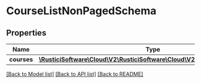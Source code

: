 # CourseListNonPagedSchema

## Properties
Name | Type | Description | Notes
------------ | ------------- | ------------- | -------------
**courses** | [**\RusticiSoftware\Cloud\V2\RusticiSoftware\Cloud\V2\Model\CourseSchema[]**](CourseSchema.md) |  | [optional] 

[[Back to Model list]](../README.md#documentation-for-models) [[Back to API list]](../README.md#documentation-for-api-endpoints) [[Back to README]](../README.md)


